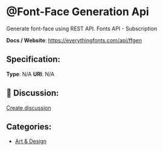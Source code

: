 # @Font-Face Generation Api


Generate font-face using REST API. Fonts API - Subscription

**Docs / Website**: https://everythingfonts.com/api/ffgen

## Specification:
**Type**:  N/A 
**URI**:  N/A 

## 💬 Discussion:
[Create discussion](link)

## Categories:
- [Art & Design](https://github.com/apis-list/apis-list#art-and-design)





